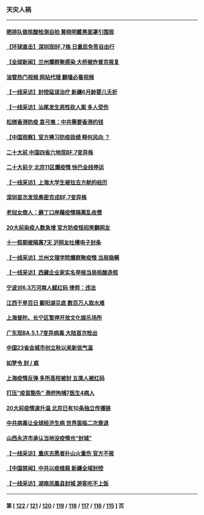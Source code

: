 ### 天灾人祸
---
#### [晒排队做核酸检测自拍 黄晓明戴黑面罩引围观](../../pages/ncid280/n13843316.md?10121245) 
#### [【环球直击】深圳现BF.7株 日重启免签自由行](../../pages/ncid280/n13843332.md?10121245) 
#### [【全球新闻】兰州爆群聚感染 大桥被炸普京报复](../../pages/ncid280/n13843308.md?10121245) 
#### [油管热门视频 网站代理 翻墙必看视频](http://209.222.30.114:81/youtube.html?10121245)
#### [【一线采访】封控延误治疗 新疆6月龄婴儿夭折](../../pages/ncid280/n13843154.md?10121245) 
#### [【一线采访】汕尾发生恶性砍人案 多人受伤](../../pages/ncid280/n13843023.md?10121245) 
#### [松绑香港防疫 袁弓夷：中共需要香港的钱](../../pages/ncid280/n13842926.md?10121245) 
#### [【中国观察】官方捧习防疫政绩 释何风向 ？](../../pages/ncid280/n13843166.md?10121245) 
#### [二十大前 中国四省六地现BF.7变异株](../../pages/ncid280/n13843074.md?10121245) 
#### [二十大前夕 北京11区爆疫情 快巴全线停运](../../pages/ncid280/n13842975.md?10121245) 
#### [【一线采访】上海大学生被拉去方舱的经历](../../pages/ncid280/n13842987.md?10121245) 
#### [深圳首次发现奥密克戎BF.7变异株](../../pages/ncid280/n13842908.md?10121245) 
#### [老挝女商人：磨丁口岸藉疫情隔离乱收费](../../pages/ncid280/n13842826.md?10121245) 
#### [20大前染疫人数急增 官方防疫怪招笑翻网友](../../pages/ncid280/n13842500.md?10121245) 
#### [十一假期被隔离7天 沪网友吐槽电子封条](../../pages/ncid280/n13842599.md?10121245) 
#### [【一线采访】兰州文理学院爆群聚疫情 当局隐瞒](../../pages/ncid280/n13842300.md?10121245) 
#### [【一线采访】西藏企业家实名举报当局核酸造假](../../pages/ncid280/n13842365.md?10121245) 
#### [宁波对6.3万河南人赋红码 律师：违法](../../pages/ncid280/n13842291.md?10121245) 
#### [江西干旱百日 鄱阳湖见底 数百万人取水难](../../pages/ncid280/n13842301.md?10121245) 
#### [上海普陀、长宁区暂停开放文化娱乐场所](../../pages/ncid280/n13842165.md?10121245) 
#### [广东现BA.5.1.7变异病毒 大陆首次检出](../../pages/ncid280/n13842198.md?10121245) 
#### [中国23省会城市创立秋以来新低气温](../../pages/ncid280/n13842040.md?10121245) 
#### [如梦令 封 / 疯](../../pages/ncid280/n13841968.md?10121245) 
#### [上海疫情反弹 多所高校被封 五类人被红码](../../pages/ncid280/n13841848.md?10121245) 
#### [打压“疫苗豁免” 港府拘捕7医生4病人](../../pages/ncid280/n13841603.md?10121245) 
#### [20大前疫情速升温 北京已有10条独立传播链](../../pages/ncid280/n13841535.md?10121245) 
#### [中共病毒让全球经济生病 世界面临二次衰退](../../pages/ncid280/n13841569.md?10121245) 
#### [山西永济市承认当地没疫情也“封城”](../../pages/ncid280/n13841551.md?10121245) 
#### [【一线采访】重庆志愿者扑山火重伤 官方不报](../../pages/ncid280/n13841380.md?10121245) 
#### [【中国禁闻】中共以疫维稳 新疆全域封控](../../pages/ncid280/n13841371.md?10121245) 
#### [【一线采访】湖南凤凰县封城 游客吃不上饭](../../pages/ncid280/n13841274.md?10121245) 

---
#### 第 [ [122](./122.md?10121245) / [121](./121.md?10121245) / [120](./120.md?10121245) / [119](./119.md?10121245) / [118](./118.md?10121245) / [117](./117.md?10121245) / [116](./116.md?10121245) / [115](./115.md?10121245) ] 页

